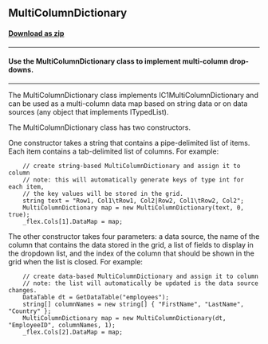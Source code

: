 ## MultiColumnDictionary
#### [Download as zip](https://grapecity.github.io/DownGit/#/home?url=https://github.com/GrapeCity/ComponentOne-WinForms-Samples/tree/master/NetFramework\FlexGrid\CS\MultiColumnDictionary)
____
#### Use the MultiColumnDictionary class to implement multi-column drop-downs.
____
The MultiColumnDictionary class implements IC1MultiColumnDictionary and can be used as a multi-column data map based on string data or on data sources (any object that implements ITypedList).

The MultiColumnDictionary class has two constructors.

One constructor takes a string that contains a pipe-delimited list of items.
Each item contains a tab-delimited list of columns.
For example:

```
	// create string-based MultiColumnDictionary and assign it to column
	// note: this will automatically generate keys of type int for each item,
	// the key values will be stored in the grid.
	string text = "Row1, Col1\tRow1, Col2|Row2, Col1\tRow2, Col2";
	MultiColumnDictionary map = new MultiColumnDictionary(text, 0, true);
	_flex.Cols[1].DataMap = map;
```	
The other constructor takes four parameters: a data source, the name of the  column that contains the data stored in the grid,
a list of fields to display in the dropdown list, and the index of the column that should be shown in  the grid when the list is closed.
For example:

```
	// create data-based MultiColumnDictionary and assign it to column
	// note: the list will automatically be updated is the data source changes.
	DataTable dt = GetDataTable("employees");
	string[] columnNames = new string[] { "FirstName", "LastName", "Country" };
	MultiColumnDictionary map = new MultiColumnDictionary(dt, "EmployeeID", columnNames, 1);
	_flex.Cols[2].DataMap = map;
```
